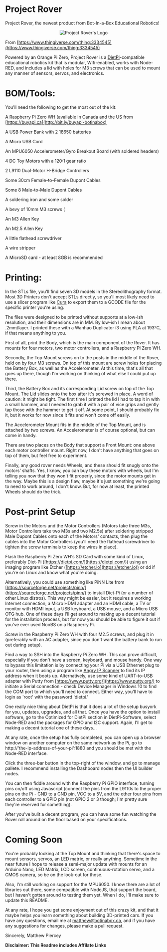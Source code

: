# Project Rover
Project Rover, the newest product from Bot-In-a-Box Educational Robotics!

<p align="center"><img src="https://botinabox.ca/wp-content/uploads/2019/03/project-rover-logo.png" alt="Project Rover's Logo"></p>

From [https://www.thingiverse.com/thing:3334545](https://www.thingiverse.com/thing:3334545)

Powered by an Orange Pi Zero, Project Rover is a [DietPi](https://dietpi.com/)-compatible educational robotics kit that is modular, Wifi-enabled, works with Node-RED, and includes a lid with holes for M3 screws that can be used to mount any manner of sensors, servos, and electronics. 

# BOM/Tools:

You'll need the following to get the most out of the kit:

A Raspberry Pi Zero WH (available in Canada and the US from [https://buyapi.ca](http://bit.ly/buyapi-botinabox)

A USB Power Bank with 2 18650 batteries

A Micro USB Cord

An MPU6050 Accelerometer/Gyro Breakout Board (with soldered headers)

4 DC Toy Motors with a 120:1 gear ratio

2 L9110 Dual-Motor H-Bridge Controllers

Some 30cm Female-to-Female Dupont Cables

Some 8 Male-to-Male Dupont Cables

A soldering iron and some solder

A bevy of 10mm M3 screws (

An M3 Allen Key

An M2.5 Allen Key

A little flathead screwdriver

A wire stripper

A MicroSD card - at least 8GB is recommended

# Printing:

In the STLs file, you'll find seven 3D models in the Stereolithography format. Most 3D Printers don't accept STLs directly, so you'll most likely need to use a slicer program like [Cura](https://ultimaker.com/en/products/ultimaker-cura-software) to export them to a GCODE file for the specific printer you're using. 

The files were designed to be printed without supports at a low-ish resolution, and their dimensions are in MM. By low-ish I mean about .2mm/layer. I printed these with a Wanhao Duplicator i3 using PLA at 193°C, if that means anything to you.

First of all, print the Body, which is the main component of the Rover. It has mounts for four motors, two motor controllers, and a Raspberry Pi Zero WH. 

Secondly, the Top Mount screws on to the posts in the middle of the Rover, held on by four M3 screws. On top of this mount are screw holes for placing the Battery Box, as well as the Accelerometer. At this time, that's all that goes up there, though I'm working on thinking of what else I could put up there.

Third, the Battery Box and its corresponding Lid screw on top of the Top Mount. The Lid slides onto the box after it's screwed in place. A word of caution: it might be tight. The first time I printed the lid I had to tap it in with a small hammer, and I needed to grab it with a pair of vice grips and gently tap those with the hammer to get it off. At some point, I should probably fix it, but it works for now since it fits and won't come off easily.

The Accelerometer Mount fits in the middle of the Top Mount, and is attached by two screws. An Accelerometer is of course optional, but can come in handy.

There are two places on the Body that support a Front Mount: one above each motor controller mount. Right now, I don't have anything that goes on top of them, but feel free to experiment.

Finally, any good rover needs Wheels, and these should fit snugly onto the motors' shafts. Yes, I know, you can buy these motors with wheels, but I'm telling you now that they won't fit properly, since the motor mounts get in the way. Maybe this is a design flaw, maybe it's just something we're going to need to work around, I don't know. But, for now at least, the printed Wheels should do the trick.

# Post-print Setup

Screw in the Motors and the Motor Controllers (Motors take three M3s, Motor Controllers take two M3s and two M2.5s) after soldering stripped Male Dupont Cables onto each of the Motors' contacts, then plug the cables into the Motor Controllers (you'll need the flathead screwdriver to tighten the screw terminals to keep the wires in place).

Flash the Raspberry Pi Zero WH's SD Card with some kind of Linux, preferably Diet-Pi ([https://dietpi.com/](https://dietpi.com/)) using an imaging program like Etcher ([https://etcher.io](https://etcher.io)) or dd if you're on Linux and know what you're doing.

Alternatively, you could use something like PiNN Lite from [https://sourceforge.net/projects/pinn/](https://sourceforge.net/projects/pinn/) to install Diet-Pi (or a number of other Linux distros). This way might be easier, but it requires a working Internet connection, a Micro HDMI adapter and an HDMI cable, a TV or monitor with HDMI input, a USB keyboard, a USB mouse, and a Micro USB OTG hub. One of these days I'll get around to making up a decent tutorial for the installation process, but for now you should be able to figure it out if you've ever used NooBS on a Raspberry Pi.

Screw in the Raspberry Pi Zero WH with four M2.5 screws, and plug it in (preferably with an AC adapter, since you don't want the battery bank to run out during setup).

Find a way to SSH into the Raspberry Pi Zero WH. This can prove difficult, especially if you don't have a screen, keyboard, and mouse handy. One way to bypass this limitation is by connecting your Pi via a USB Ethernet plug to your router, then using a program like [Angry IP Scanner](https://angryip.org/download/) to find its IP address when it boots up. Alternatively, use some kind of UART-to-USB adapter with Putty from [https://www.putty.org/](https://www.putty.org/) to initiate a Serial connection - check Device Manager in Windows 10 to find the COM port to which you'll need to connect. Either way, you'll have to login as 'root' with the password 'dietpi.' 

One really nice thing about DietPi is that it does a lot of the setup busyork for you, updates, upgrades, and all that. Once you have the option to install software, go to the Optimized for DietPi section in DietPi-Software, select Node-RED and the packages for GPIO and I2C support. Again, I'll get to making a decent tutorial one of these days...

At any rate, once the setup has fully completed, you can open up a browser window on another computer on the same network as the Pi, go to http://'the-ip-address-of-your-pi':1880 and you should be met with the Node-RED interface.

Click the three-bar button in the top-right of the window, and go to manage pallete. I recommend installing the Dashboard nodes then the UI builder nodes.

You can then fiddle around with the Raspberry Pi GPIO interface, turning pins on/off using Javascript (connect the pins from the L9110s to the proper pins on the Pi - GND to a GND pin, VCC to a 5V, and the other four pins from each controller to a GPIO pin (not GPIO 2 or 3 though; I'm pretty sure they're reserved for something).

After you've bulit a decent program, you can have some fun watching the Rover roll around on the floor based on your specifications.


# Coming Soon

You're probably looking at the Top Mount and thinking that there's space to mount sensors, servos, an LED matrix, or really anything. Sometime in the near future I hope to release a semi-major update with mounts for an Arduino Nano, LED Matrix, LCD screen, continuous-rotation servo, and a CMOS camera, so be on the look-out for those. 

Also, I'm still working on support for the MPU6050. I know there are a lot of libraries out there, some compatible with NodeJS, that support the board, but I haven't gotten around to testing them yet. When I do, I'll make sure to update this README.

At any rate, I hope you get some enjoyment out of this crazy kit, and that it maybe helps you learn something about building 3D-printed cars. If you have any questions, email me at [matthew@botinabox.ca](mailto:matthew@botinabox.ca), and if you have any suggestions for changes, please make a pull request.

Sincerely, Matthew Piercey


**Disclaimer: This Readme includes Affilate Links**
